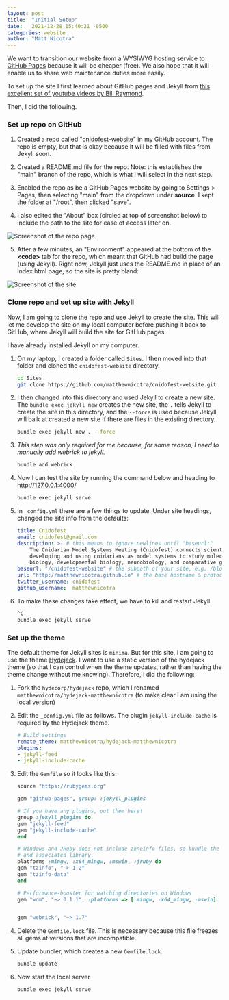 ```yaml
---
layout: post
title:  "Initial Setup"
date:   2021-12-28 15:40:21 -0500
categories: website 
author: "Matt Nicotra"
---
```


We want to transition our website from a WYSIWYG hosting service to [GitHub Pages](https://pages.github.com/) because it will be cheaper (free). We also hope that it will enable us to share web maintenance duties more easily.

To set up the site I first learned about GitHub pages and Jekyll from [this excellent set of youtube videos by Bill Raymond](https://www.youtube.com/watch?v=EvYs1idcGnM&list=PLWzwUIYZpnJuT0sH4BN56P5oWTdHJiTNq). 

Then, I did the following.

### Set up repo on GitHub

1. Created a repo called "[cnidofest-website](https://github.com/matthewnicotra/cnidofest-website)" in my GitHub account. The repo is empty, but that is okay because it will be filled with files from Jekyll soon.

2. Created a README.md file for the repo. Note: this establishes the "main" branch of the repo, which is what I will select in the next step.

3. Enabled the repo as be a GitHub Pages website by going to Settings > Pages, then selecting "main" from the dropdown under **source**. I kept the folder at "/root", then clicked "save".

4. I also edited the "About" box (circled at top of screenshot below) to include the path to the site for ease of access later on.

![Screenshot of the repo page ](path-to-image.png)

5. After a few minutes, an "Environment" appeared at the bottom of the **\<code\>** tab for the repo, which meant that GitHub had build the page (using Jekyll). Right now, Jekyll just uses the README.md in place of an index.html page, so the site is pretty bland:

![Screenshot of the site](path-to-image2.png)

### Clone repo and set up site with Jekyll

Now, I am going to clone the repo and use Jekyll to create the site. This will let me develop the site on my local computer before pushing it back to GitHub, where Jekyll will build the site for GitHub pages. 

I have already installed Jekyll on my computer.

1. On my laptop, I created a folder called `Sites`. I then moved into that folder and cloned the `cnidofest-website` directory.

    ```bash
    cd Sites
    git clone https://github.com/matthewnicotra/cnidofest-website.git
    ```

2. I then changed into this directory and used Jekyll to create a new site. The `bundle exec jekyll new` creates the new site, the `.` tells Jekyll to create the site in this directory, and the `--force` is used because Jekyll will balk at created a new site if there are files in the existing directory.

    ```bash
    bundle exec jekyll new . --force
    ```

3. _This step was only required for me because, for some reason, I need to manually add webrick to jekyll._ 

    ```bash
    bundle add webrick
    ```

4. Now I can test the site by running the command below and heading to http://127.0.0.1:4000/

    ```bash
    bundle exec jekyll serve
    ```

5. In `_config.yml` there are a few things to update. Under site headings, changed the site info from the defaults:

    ```yml
    title: Cnidofest
    email: cnidofest@gmail.com
    description: >- # this means to ignore newlines until "baseurl:"
        The Cnidarian Model Systems Meeting (Cnidofest) connects scientists interested in 
        developing and using cnidarians as model systems to study molecular and cellular 
        biology, developmental biology, neurobiology, and comparative genomics.
    baseurl: "/cnidofest-website" # the subpath of your site, e.g. /blog
    url: "http://matthewnicotra.github.io" # the base hostname & protocol for your site, e.g. http://example.com
    twitter_username: cnidofest
    github_username:  matthewnicotra
    ```

6. To make these changes take effect, we have to kill and restart Jekyll. 

    ```bash
    ^C
    bundle exec jekyll serve
    ```

### Set up the theme

The default theme for Jekyll sites is `minima`. But for this site, I am going to use the theme [Hydejack](https://www.hydejack.com). I want to use a static version of the hydejack theme (so that I can control when the theme updates, rather than having the theme change without me knowing). Therefore, I did the following:

1. Fork the `hydecorp/hydejack` repo, which I renamed `matthewnicotra/hydejack-matthewnicotra` (to make clear I am using the local version)

2. Edit the `_config.yml` file as follows. The plugin `jekyll-include-cache` is required by the Hydejack theme.

    ```yml
    # Build settings
    remote_theme: matthewnicotra/hydejack-matthewnicotra
    plugins:
    - jekyll-feed
    - jekyll-include-cache
    ```


3. Edit the `Gemfile` so it looks like this:

    ```ruby
    source "https://rubygems.org"

    gem "github-pages", group: :jekyll_plugins

    # If you have any plugins, put them here!
    group :jekyll_plugins do
    gem "jekyll-feed"
    gem "jekyll-include-cache"
    end

    # Windows and JRuby does not include zoneinfo files, so bundle the tzinfo-data gem
    # and associated library.
    platforms :mingw, :x64_mingw, :mswin, :jruby do
    gem "tzinfo", "~> 1.2"
    gem "tzinfo-data"
    end

    # Performance-booster for watching directories on Windows
    gem "wdm", "~> 0.1.1", :platforms => [:mingw, :x64_mingw, :mswin]


    gem "webrick", "~> 1.7"
    ```

4. Delete the `Gemfile.lock` file. This is necessary because this file freezes all gems at versions that are incompatible. 

5. Update bundler, which creates a new `Gemfile.lock`.

    ```bash
    bundle update
    ```

6. Now start the local server

    ```bash
    bundle exec jekyll serve
    ```
    
